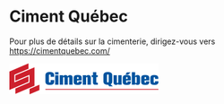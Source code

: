 # Ciment Québec

Pour plus de détails sur la cimenterie, dirigez-vous vers https://cimentquebec.com/

![](https://raw.githubusercontent.com/Ciment-Quebec/images/main/ciment-logo.png)